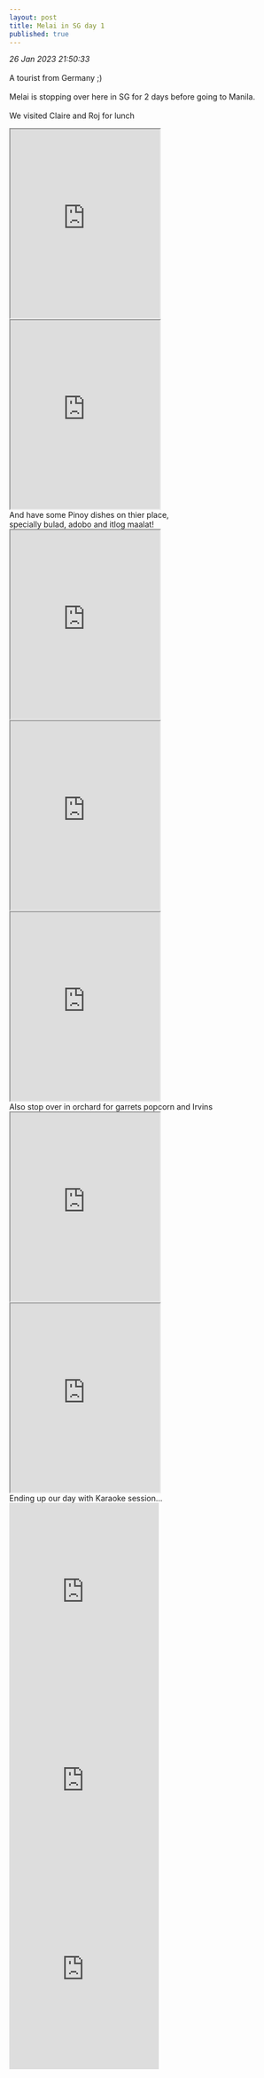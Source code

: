 ```yaml
---
layout: post
title: Melai in SG day 1
published: true
---
```

_26 Jan 2023 21:50:33_
<br>
<br>
A tourist from Germany ;)
<br>
<br>
Melai is stopping over here in SG for 2 days before going to Manila.
<br>
<br>
We visited Claire and Roj for lunch
<br>
<!--more-->
<iframe src="https://drive.google.com/file/d/1Mdrhh0lfdO2aO5kdKl3wJhq5Ghg_Zyk4/preview" width="270" height="340" allow="autoplay"></iframe>
<iframe src="https://drive.google.com/file/d/1UEK2znfUWsl7ZUju010P-t_pFdzBmuPt/preview" width="270" height="340" allow="autoplay"></iframe>
<br>
And have some Pinoy dishes on thier place,
<br>
specially bulad, adobo and itlog maalat!
<br>
<iframe src="https://drive.google.com/file/d/1NJGJzvzcG-y1xlvWTgrx9gE0TznmaxJW/preview" width="270" height="340" allow="autoplay"></iframe>
<iframe src="https://drive.google.com/file/d/1vvyi4GvdUqjtG8GHCu1Chi0T6CGPv3H1/preview" width="270" height="340" allow="autoplay"></iframe>
<iframe src="https://drive.google.com/file/d/1GafXbQCVoVMBM0NRElB6_mnZFscomaa1/preview" width="270" height="340" allow="autoplay"></iframe>
<br>
Also stop over in orchard for garrets popcorn and Irvins
<br>
<iframe src="https://drive.google.com/file/d/19dboLyaGiLRmLTydo41mq3tpM0FWSSs_/preview" width="270" height="340" allow="autoplay"></iframe>
<iframe src="https://drive.google.com/file/d/1Cfubp_3Sg9HEuOb_kRxrlcN8PTgJz_23/preview" width="270" height="340" allow="autoplay"></iframe>
<br>
Ending up our day with Karaoke session...
<br>
<iframe width="270" height="340"
src="https://www.youtube.com/embed/spTFmByN6Qo"
frameborder="0"
allow="accelerometer; autoplay; encrypted-media; gyroscope; picture-in-picture"
allowfullscreen></iframe>
<iframe width="270" height="340"
src="https://www.youtube.com/embed/b-w0ATurITI"
frameborder="0"
allow="accelerometer; autoplay; encrypted-media; gyroscope; picture-in-picture"
allowfullscreen></iframe>
<iframe width="270" height="340"
src="https://www.youtube.com/embed/JmrhfUAg38I"
frameborder="0"
allow="accelerometer; autoplay; encrypted-media; gyroscope; picture-in-picture"
allowfullscreen></iframe>
